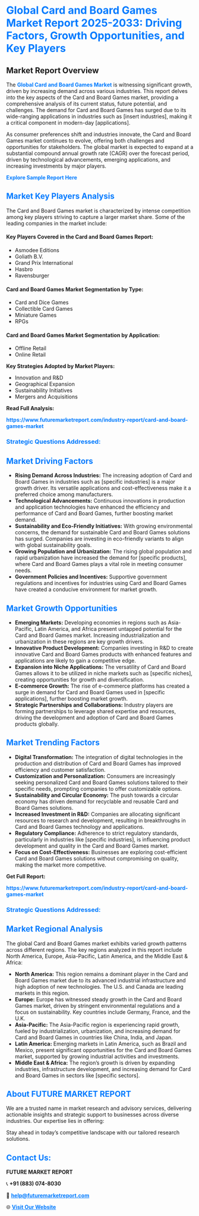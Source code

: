 <h1 style="color: #007BFF;">Global Card and Board Games Market Report 2025-2033: Driving Factors, Growth Opportunities, and Key Players</h1>

<section id="overview">
<h2>Market Report Overview</h2>
<p>The <a href="https://www.futuremarketreport.com/industry-report/card-and-board-games-market" style="color: #007BFF; text-decoration: none;"><strong>Global Card and Board Games Market</strong></a> is witnessing significant growth, driven by increasing demand across various industries. This report delves into the key aspects of the Card and Board Games market, providing a comprehensive analysis of its current status, future potential, and challenges. The demand for Card and Board Games has surged due to its wide-ranging applications in industries such as [insert industries], making it a critical component in modern-day [applications].</p>
<p>As consumer preferences shift and industries innovate, the Card and Board Games market continues to evolve, offering both challenges and opportunities for stakeholders. The global market is expected to expand at a substantial compound annual growth rate (CAGR) over the forecast period, driven by technological advancements, emerging applications, and increasing investments by major players.</p>
</section>

<section id="overview">
<p><a href="https://www.futuremarketreport.com/request-sample/reportId=62597" style="color: #007BFF; text-decoration: none;"><strong>Explore Sample Report Here</strong></a></p>
</section>

<section id="key-players">
<h2 style="color: #007BFF;">Market Key Players Analysis</h2>
<p>The Card and Board Games market is characterized by intense competition among key players striving to capture a larger market share. Some of the leading companies in the market include:</p>
<h4>Key Players Covered in the Card and Board Games Report:</h4>
<ul><li>Asmodee Editions</li><li>Goliath B.V.</li><li>Grand Prix International</li><li>Hasbro</li><li>Ravensburger</li></ul>
<h4>Card and Board Games Market Segmentation by Type:</h4>
<ul><li>Card and Dice Games</li><li>Collectible Card Games</li><li>Miniature Games</li><li>RPGs</li></ul>

<h4>Card and Board Games Market Segmentation by Application:</h4>
<ul><li>Offline Retail</li><li>Online Retail</li></ul>
<p><strong>Key Strategies Adopted by Market Players:</strong></p>
<ul>
<li>Innovation and R&D</li>
<li>Geographical Expansion</li>
<li>Sustainability Initiatives</li>
<li>Mergers and Acquisitions</li>
</ul>
</section>

<section>
<p><strong>Read Full Analysis: </strong></p><a href="https://www.futuremarketreport.com/industry-report/card-and-board-games-market" style="color: #007BFF; text-decoration: none;"><strong>https://www.futuremarketreport.com/industry-report/card-and-board-games-market</strong></a>
<h3 style="color: #007BFF;">Strategic Questions Addressed:</h3>
</section>

<section id="driving-factors">
<h2 style="color: #007BFF;">Market Driving Factors</h2>
<ul>
<li><strong>Rising Demand Across Industries:</strong> The increasing adoption of Card and Board Games in industries such as [specific industries] is a major growth driver. Its versatile applications and cost-effectiveness make it a preferred choice among manufacturers.</li>
<li><strong>Technological Advancements:</strong> Continuous innovations in production and application technologies have enhanced the efficiency and performance of Card and Board Games, further boosting market demand.</li>
<li><strong>Sustainability and Eco-Friendly Initiatives:</strong> With growing environmental concerns, the demand for sustainable Card and Board Games solutions has surged. Companies are investing in eco-friendly variants to align with global sustainability goals.</li>
<li><strong>Growing Population and Urbanization:</strong> The rising global population and rapid urbanization have increased the demand for [specific products], where Card and Board Games plays a vital role in meeting consumer needs.</li>
<li><strong>Government Policies and Incentives:</strong> Supportive government regulations and incentives for industries using Card and Board Games have created a conducive environment for market growth.</li>
</ul>
</section>

<section id="growth-opportunities">
<h2 style="color: #007BFF;">Market Growth Opportunities</h2>
<ul>
<li><strong>Emerging Markets:</strong> Developing economies in regions such as Asia-Pacific, Latin America, and Africa present untapped potential for the Card and Board Games market. Increasing industrialization and urbanization in these regions are key growth drivers.</li>
<li><strong>Innovative Product Development:</strong> Companies investing in R&D to create innovative Card and Board Games products with enhanced features and applications are likely to gain a competitive edge.</li>
<li><strong>Expansion into Niche Applications:</strong> The versatility of Card and Board Games allows it to be utilized in niche markets such as [specific niches], creating opportunities for growth and diversification.</li>
<li><strong>E-commerce Growth:</strong> The rise of e-commerce platforms has created a surge in demand for Card and Board Games used in [specific applications], further boosting market growth.</li>
<li><strong>Strategic Partnerships and Collaborations:</strong> Industry players are forming partnerships to leverage shared expertise and resources, driving the development and adoption of Card and Board Games products globally.</li>
</ul>
</section>

<section id="trending-factors">
<h2 style="color: #007BFF;">Market Trending Factors</h2>
<ul>
<li><strong>Digital Transformation:</strong> The integration of digital technologies in the production and distribution of Card and Board Games has improved efficiency and customer satisfaction.</li>
<li><strong>Customization and Personalization:</strong> Consumers are increasingly seeking personalized Card and Board Games solutions tailored to their specific needs, prompting companies to offer customizable options.</li>
<li><strong>Sustainability and Circular Economy:</strong> The push towards a circular economy has driven demand for recyclable and reusable Card and Board Games solutions.</li>
<li><strong>Increased Investment in R&D:</strong> Companies are allocating significant resources to research and development, resulting in breakthroughs in Card and Board Games technology and applications.</li>
<li><strong>Regulatory Compliance:</strong> Adherence to strict regulatory standards, particularly in industries like [specific industries], is influencing product development and quality in the Card and Board Games market.</li>
<li><strong>Focus on Cost-Effectiveness:</strong> Businesses are exploring cost-efficient Card and Board Games solutions without compromising on quality, making the market more competitive.</li>
</ul>
</section>

<section>
<p><strong>Get Full Report: </strong></p><a href="https://www.futuremarketreport.com/industry-report/card-and-board-games-market" style="color: #007BFF; text-decoration: none;"><strong>https://www.futuremarketreport.com/industry-report/card-and-board-games-market</strong></a>
<h3 style="color: #007BFF;">Strategic Questions Addressed:</h3>
</section>


<section id="regional-analysis">
<h2 style="color: #007BFF;">Market Regional Analysis</h2>
<p>The global Card and Board Games market exhibits varied growth patterns across different regions. The key regions analyzed in this report include North America, Europe, Asia-Pacific, Latin America, and the Middle East & Africa:</p>
<ul>
<li><strong>North America:</strong> This region remains a dominant player in the Card and Board Games market due to its advanced industrial infrastructure and high adoption of new technologies. The U.S. and Canada are leading markets in this region.</li>
<li><strong>Europe:</strong> Europe has witnessed steady growth in the Card and Board Games market, driven by stringent environmental regulations and a focus on sustainability. Key countries include Germany, France, and the U.K.</li>
<li><strong>Asia-Pacific:</strong> The Asia-Pacific region is experiencing rapid growth, fueled by industrialization, urbanization, and increasing demand for Card and Board Games in countries like China, India, and Japan.</li>
<li><strong>Latin America:</strong> Emerging markets in Latin America, such as Brazil and Mexico, present significant opportunities for the Card and Board Games market, supported by growing industrial activities and investments.</li>
<li><strong>Middle East & Africa:</strong> The region’s growth is driven by expanding industries, infrastructure development, and increasing demand for Card and Board Games in sectors like [specific sectors].</li>
</ul>
</section>

<footer>
<h2 style="color: #007BFF;">About FUTURE MARKET REPORT</h2>
<p>We are a trusted name in market research and advisory services, delivering actionable insights and strategic support to businesses across diverse industries. Our expertise lies in offering:</p>

<p>Stay ahead in today’s competitive landscape with our tailored research solutions.</p>

<h2 style="color: #007BFF;">Contact Us:</h2>
<p><strong>FUTURE MARKET REPORT</strong></p>
<p>📞 <strong>+91 (883) 074-8030</strong></p>
<p>📧 <strong><a href="mailto:help@futuremarketreport.com" style="color: #007BFF;">help@futuremarketreport.com</a></strong></p>
<p>🌐 <strong><a href="https://www.futuremarketreport.com/" style="color: #007BFF;">Visit Our Website</a></strong></p>
</footer>